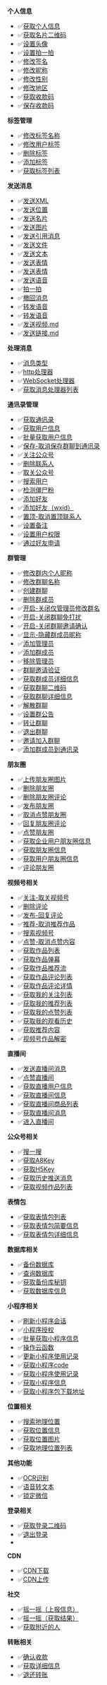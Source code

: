 
**个人信息**
-  ✅[获取个人信息](doc/个人信息/获取个人信息.md)
-  ✅[获取名片二维码](doc/个人信息/获取名片二维码.md)
-  ✅[设置头像](doc/个人信息/设置头像.md)
-  ✅[设置拍一拍](doc/个人信息/设置拍一拍.md)
-  ✅[修改签名](doc/个人信息/修改签名.md)
-  ✅[修改昵称](doc/个人信息/修改昵称.md)
-  ✅[修改性别](doc/个人信息/修改性别.md)
-  ✅[修改地区](doc/个人信息/修改地区.md)
-  ✅[获取收款码](doc/个人信息/获取收款码.md)
-  ✅[保存收款码](doc/个人信息/保存收款码.md)


**标签管理**
-  ✅[修改标签名称](doc/标签管理/修改标签名称.md)
-  ✅[修改用户标签](doc/标签管理/修改用户标签.md)
-  ✅[删除标签](doc/标签管理/删除标签.md)
-  ✅[添加标签](doc/标签管理/添加标签.md)
-  ✅[获取标签列表](doc/标签管理/获取标签列表.md)


**发送消息**
-  ✅[发送XML](doc/发送消息/发送XML.md)
-  ✅[发送位置](doc/发送消息/发送位置.md)
-  ✅[发送名片](doc/发送消息/发送名片.md)
-  ✅[发送图片](doc/发送消息/发送图片.md)
-  ✅[发送引用消息](doc/发送消息/发送引用消息.md)
-  ✅[发送文件](doc/发送消息/发送文件.md)
-  ✅[发送文本](doc/发送消息/发送文本.md)
-  ✅[发送表情](doc/发送消息/发送表情.md)
-  ✅[发送表情](doc/发送消息/发送表情.md)
-  ✅[发送语音](doc/发送消息/发送语音.md)
-  ✅[拍一拍](doc/发送消息/拍一拍.md)
-  ✅[撤回消息](doc/发送消息/撤回消息.md)
-  ✅[转发语音](doc/发送消息/转发语音.md)
-  ✅[转发语音](doc/发送消息/转发语音.md)
-  ✅[发送视频.md](doc/发送消息/发送视频.md)
-  ✅[发送链接.md](doc/发送消息/发送链接.md)
 
**处理消息**
-  ✅[消息类型](doc/处理消息/消息类型.md)
-  ✅[http处理器](doc/处理消息/http处理器.md)
-  ✅[WebSocket处理器](doc/处理消息/WebSocket处理器.md)
-  ✅[获取消息处理器列表](doc/处理消息/获取消息处理器列表.md)

**通讯录管理**
-  ✅[获取通讯录](doc/通讯录/获取通讯录.md)
-  ✅[获取用户信息](doc/通讯录/获取用户信息.md)
-  ✅[批量获取用户信息](doc/通讯录/批量获取用户信息.md)
-  ✅[保存-取消保存群聊到通讯录](doc/通讯录/保存-取消保存群聊到通讯录.md)
-  ✅[关注公众号](doc/通讯录/关注公众号.md)
-  ✅[删除联系人](doc/通讯录/删除联系人.md)
-  ✅[取关公众号](doc/通讯录/取关公众号.md)
-  ✅[搜索用户](doc/通讯录/搜索用户.md)
-  ✅[检测僵尸粉](doc/通讯录/检测僵尸粉.md)
-  ✅[添加好友](doc/通讯录/添加好友.md)
-  ✅[添加好友（wxid）](doc/通讯录/添加好友（wxid）.md)
-  ✅[置顶-取消置顶联系人](doc/通讯录/置顶-取消置顶联系人.md)
-  ✅[设置备注](doc/通讯录/设置备注.md)
-  ✅[设置用户权限](doc/通讯录/设置用户权限.md)
-  ✅[通过好友申请](doc/通讯录/通过好友申请.md)


**群管理**
-  ✅[修改群内个人昵称](doc/群管理/修改群内个人昵称.md)
-  ✅[修改群聊名称](doc/群管理/修改群聊名称.md)
-  ✅[创建群聊](doc/群管理/创建群聊.md)
-  ✅[删除群成员](doc/群管理/删除群成员.md)
-  ✅[开启-关闭仅管理员修改群名](doc/群管理/开启-关闭仅管理员修改群名.md)
-  ✅[开启-关闭群聊免打扰](doc/群管理/开启-关闭群聊免打扰.md)
-  ✅[开启-关闭群聊邀请确认](doc/群管理/开启-关闭群聊邀请确认.md)
-  ✅[显示-隐藏群成员昵称](doc/群管理/显示-隐藏群成员昵称.md)
-  ✅[添加管理员](doc/群管理/添加管理员.md)
-  ✅[添加群成员](doc/群管理/添加群成员.md)
-  ✅[移除管理员](doc/群管理/移除管理员.md)
-  ✅[群聊邀请验证](doc/群管理/群聊邀请验证.md)
-  ✅[获取群成员详细信息](doc/群管理/获取群成员详细信息.md)
-  ✅[获取群聊二维码](doc/群管理/获取群聊二维码.md)
-  ✅[获取群聊详细信息](doc/群管理/获取群聊详细信息.md)
-  ✅[解散群聊](doc/群管理/解散群聊.md)
-  ✅[设置群公告](doc/群管理/设置群公告.md)
-  ✅[转让群聊](doc/群管理/转让群聊.md)
-  ✅[退出群聊](doc/群管理/退出群聊.md)
-  ✅[邀请加入群聊](doc/群管理/邀请加入群聊.md)
-  ✅[添加群成员到通讯录](doc/群管理/添加群成员到通讯录.md)

**朋友圈**
-  ✅[上传朋友圈图片](doc/朋友圈/上传朋友圈图片.md)
-  ✅[删除朋友圈](doc/朋友圈/删除朋友圈.md)
-  ✅[删除朋友圈评论](doc/朋友圈/删除朋友圈评论.md)
-  ✅[发布朋友圈](doc/朋友圈/发布朋友圈.md)
-  ✅[取消点赞朋友圈](doc/朋友圈/取消点赞朋友圈.md)
-  ✅[回复朋友圈评论](doc/朋友圈/回复朋友圈评论.md)
-  ✅[点赞朋友圈](doc/朋友圈/点赞朋友圈.md)
-  ✅[获取企业用户朋友圈信息](doc/朋友圈/获取企业用户朋友圈信息.md)
-  ✅[获取朋友圈信息](doc/朋友圈/获取朋友圈信息.md)
-  ✅[获取用户朋友圈信息](doc/朋友圈/获取用户朋友圈信息.md)
-  ✅[评论朋友圈](doc/朋友圈/评论朋友圈.md)

**视频号相关**
-  ✅[关注-取关视频号](doc/视频号/关注-取关视频号.md)
-  ✅[删除评论](doc/视频号/删除评论.md)
-  ✅[发布-回复评论](doc/视频号/发布-回复评论.md)
-  ✅[推荐-取消推荐作品](doc/视频号/推荐-取消推荐作品.md)
-  ✅[搜索视频号](doc/视频号/搜索视频号.md)
-  ✅[点赞-取消点赞内容](doc/视频号/点赞-取消点赞内容.md)
-  ✅[获取作品列表](doc/视频号/获取作品列表.md)
-  ✅[获取作品弹幕](doc/视频号/获取作品弹幕.md)
-  ✅[获取作品推荐流](doc/视频号/获取作品推荐流.md)
-  ✅[获取作品评论列表](doc/视频号/获取作品评论列表.md)
-  ✅[获取作品评论详情](doc/视频号/获取作品评论详情.md)
-  ✅[获取我的关注列表](doc/视频号/获取我的关注列表.md)
-  ✅[获取我的推荐列表](doc/视频号/获取我的推荐列表.md)
-  ✅[获取我的点赞列表](doc/视频号/获取我的点赞列表.md)
-  ✅[获取我的观看历史](doc/视频号/获取我的观看历史.md)
-  ✅[获取推荐内容](doc/视频号/获取推荐内容.md)
-  ✅[视频号作品解密](doc/视频号/视频号作品解密.md)


**直播间**
-  ✅[发送直播间消息](doc/直播间/发送直播间消息.md)
-  ✅[点赞直播间](doc/直播间/点赞直播间.md)
-  ✅[获取直播用户信息](doc/直播间/获取直播用户信息.md)
-  ✅[获取直播间信息](doc/直播间/获取直播间信息.md)
-  ✅[获取直播间商品列表](doc/直播间/获取直播间商品列表.md)
-  ✅[获取直播间消息](doc/直播间/获取直播间消息.md)
-  ✅[进入直播间](doc/直播间/进入直播间.md)


**公众号相关**
-  ✅[搜一搜](doc/公众号/搜一搜.md)
-  ✅[获取A8Key](doc/公众号/获取A8Key.md)
-  ✅[获取H5Key](doc/公众号/获取H5Key.md)
-  ✅[获取历史推送消息](doc/公众号/获取历史推送消息.md)
-  ✅[获取视频作品列表](doc/公众号/获取视频作品列表.md)


**表情包**
-  ✅[获取表情包列表](doc/表情包/获取表情包列表.md)
-  ✅[获取表情包简要信息](doc/表情包/获取表情包简要信息.md)
-  ✅[获取表情包详细信息](doc/表情包/获取表情包详细信息.md)

**数据库相关**
-  ✅[备份数据库](doc/数据库/备份数据库.md)
-  ✅[查询数据库](doc/数据库/查询数据库.md)
-  ✅[获取备份库秘钥](doc/数据库/获取备份库秘钥.md)
-  ✅[获取数据库信息](doc/数据库/获取数据库信息.md)


**小程序相关**
-  ✅[刷新小程序会话](doc/小程序/刷新小程序会话.md)
-  ✅[小程序授权](doc/小程序/小程序授权.md)
-  ✅[批量获取小程序信息](doc/小程序/批量获取小程序信息.md)
-  ✅[操作云函数](doc/小程序/操作云函数.md)
-  ✅[更新小程序使用记录](doc/小程序/更新小程序使用记录.md)
-  ✅[获取小程序code](doc/小程序/获取小程序code.md)
-  ✅[获取小程序使用记录](doc/小程序/获取小程序使用记录.md)
-  ✅[获取小程序信息](doc/小程序/获取小程序信息.md)
-  ✅[获取小程序包下载地址](doc/小程序/获取小程序包下载地址.md)

**位置相关**
-  ✅[搜索地理位置](doc/位置/搜索地理位置.md)
-  ✅[获取位置信息](doc/位置/获取位置信息.md)
-  ✅[获取位置图片](doc/位置/获取位置图片.md)
-  ✅[获取地理位置列表](doc/位置/获取地理位置列表.md)

**其他功能**
-  ✅[OCR识别](doc/其他功能/OCR识别.md)
-  ✅[语音转文本](doc/其他功能/语音转文本.md)
-  ✅[锁定微信](doc/其他功能/锁定微信.md)


**登录相关**
-  ✅[获取登录二维码](doc/登录相关/获取登录二维码.md)
-  ✅[退出登录](doc/登录相关/退出登录.md)
- 
**CDN**
-  ✅[CDN下载](doc/CDN/CDN下载.md)
-  ✅[CDN上传](doc/CDN/CDN上传.md)

**社交**
-  ✅[摇一摇（上报信息）](doc/社交/摇一摇（上报信息）.md)
-  ✅[摇一摇（获取结果）](doc/社交/摇一摇（获取结果）.md)
-  ✅[获取附近的人](doc/社交/获取附近的人.md)

**转账相关**
-  ✅[确认收款](doc/转账相关/确认收款.md)
-  ✅[获取详细信息](doc/转账相关/获取详细信息.md)
-  ✅[退还转账](doc/转账相关/退还转账.md)

